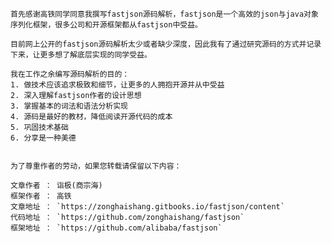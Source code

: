 

```
首先感谢高铁同学同意我撰写fastjson源码解析，fastjson是一个高效的json与java对象序列化框架，很多公司和开源框架都从fastjson中受益。
```

    目前网上公开的fastjson源码解析太少或者缺少深度，因此我有了通过研究源码的方式并记录下来，让更多想了解底层实现的同学受益。

    我在工作之余编写源码解析的目的：
    1. 做技术应该追求极致和细节，让更多的人拥抱开源并从中受益
    2. 深入理解fastjson作者的设计思想
    3. 掌握基本的词法和语法分析实现
    4. 源码是最好的教材，降低阅读开源代码的成本
    5. 巩固技术基础
    6. 分享是一种美德


    为了尊重作者的劳动，如果您转载请保留以下内容：

    文章作者 ： 诣极(商宗海)
    框架作者 ： 高铁
    文章地址 ： `https://zonghaishang.gitbooks.io/fastjson/content`
    代码地址 ： `https://github.com/zonghaishang/fastjson`
    框架地址 ： `https://github.com/alibaba/fastjson`



